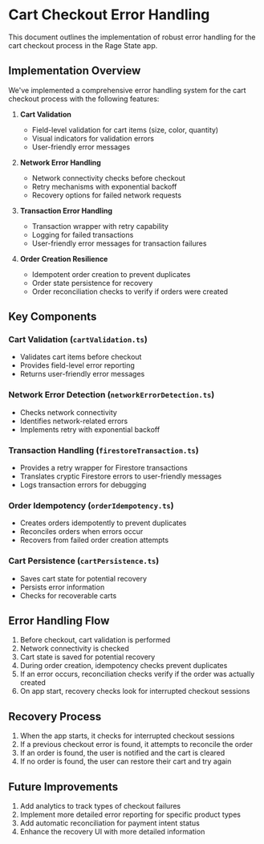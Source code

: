 # Cart Checkout Error Handling

This document outlines the implementation of robust error handling for the cart checkout process in the Rage State app.

## Implementation Overview

We've implemented a comprehensive error handling system for the cart checkout process with the following features:

1. **Cart Validation**

   - Field-level validation for cart items (size, color, quantity)
   - Visual indicators for validation errors
   - User-friendly error messages

2. **Network Error Handling**

   - Network connectivity checks before checkout
   - Retry mechanisms with exponential backoff
   - Recovery options for failed network requests

3. **Transaction Error Handling**

   - Transaction wrapper with retry capability
   - Logging for failed transactions
   - User-friendly error messages for transaction failures

4. **Order Creation Resilience**
   - Idempotent order creation to prevent duplicates
   - Order state persistence for recovery
   - Order reconciliation checks to verify if orders were created

## Key Components

### Cart Validation (`cartValidation.ts`)

- Validates cart items before checkout
- Provides field-level error reporting
- Returns user-friendly error messages

### Network Error Detection (`networkErrorDetection.ts`)

- Checks network connectivity
- Identifies network-related errors
- Implements retry with exponential backoff

### Transaction Handling (`firestoreTransaction.ts`)

- Provides a retry wrapper for Firestore transactions
- Translates cryptic Firestore errors to user-friendly messages
- Logs transaction errors for debugging

### Order Idempotency (`orderIdempotency.ts`)

- Creates orders idempotently to prevent duplicates
- Reconciles orders when errors occur
- Recovers from failed order creation attempts

### Cart Persistence (`cartPersistence.ts`)

- Saves cart state for potential recovery
- Persists error information
- Checks for recoverable carts

## Error Handling Flow

1. Before checkout, cart validation is performed
2. Network connectivity is checked
3. Cart state is saved for potential recovery
4. During order creation, idempotency checks prevent duplicates
5. If an error occurs, reconciliation checks verify if the order was actually created
6. On app start, recovery checks look for interrupted checkout sessions

## Recovery Process

1. When the app starts, it checks for interrupted checkout sessions
2. If a previous checkout error is found, it attempts to reconcile the order
3. If an order is found, the user is notified and the cart is cleared
4. If no order is found, the user can restore their cart and try again

## Future Improvements

1. Add analytics to track types of checkout failures
2. Implement more detailed error reporting for specific product types
3. Add automatic reconciliation for payment intent status
4. Enhance the recovery UI with more detailed information

